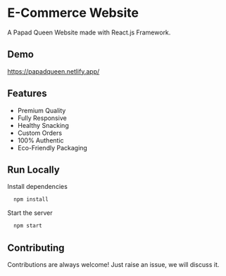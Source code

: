 # E-Commerce Website

A Papad Queen Website made with React.js Framework.


## Demo

https://papadqueen.netlify.app/

## Features

- Premium Quality
- Fully Responsive
- Healthy Snacking
- Custom Orders
- 100% Authentic
- Eco-Friendly Packaging


## Run Locally


Install dependencies

```bash
  npm install
```

Start the server

```bash
  npm start
```



## Contributing

Contributions are always welcome!
Just raise an issue, we will discuss it.




